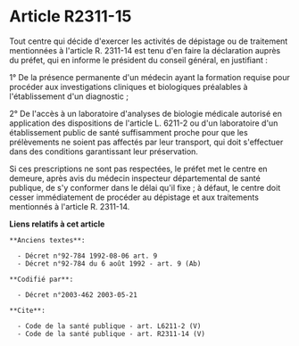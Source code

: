 # Article R2311-15

Tout centre qui décide d'exercer les activités de dépistage ou de traitement mentionnées à l'article R. 2311-14 est tenu d'en
faire la déclaration auprès du préfet, qui en informe le président du conseil général, en justifiant :

1° De la présence permanente d'un médecin ayant la formation requise pour procéder aux investigations cliniques et
biologiques préalables à l'établissement d'un diagnostic ;

2° De l'accès à un laboratoire d'analyses de biologie médicale autorisé en application des dispositions de l'article L.
6211-2 ou d'un laboratoire d'un établissement public de santé suffisamment proche pour que les prélèvements ne soient pas
affectés par leur transport, qui doit s'effectuer dans des conditions garantissant leur préservation.

Si ces prescriptions ne sont pas respectées, le préfet met le centre en demeure, après avis du médecin inspecteur
départemental de santé publique, de s'y conformer dans le délai qu'il fixe ; à défaut, le centre doit cesser immédiatement de
procéder au dépistage et aux traitements mentionnés à l'article R. 2311-14.

**Liens relatifs à cet article**

	**Anciens textes**:

	  - Décret n°92-784 1992-08-06 art. 9
	  - Décret n°92-784 du 6 août 1992 - art. 9 (Ab)

	**Codifié par**:

	  - Décret n°2003-462 2003-05-21

	**Cite**:

	  - Code de la santé publique - art. L6211-2 (V)
	  - Code de la santé publique - art. R2311-14 (V)
